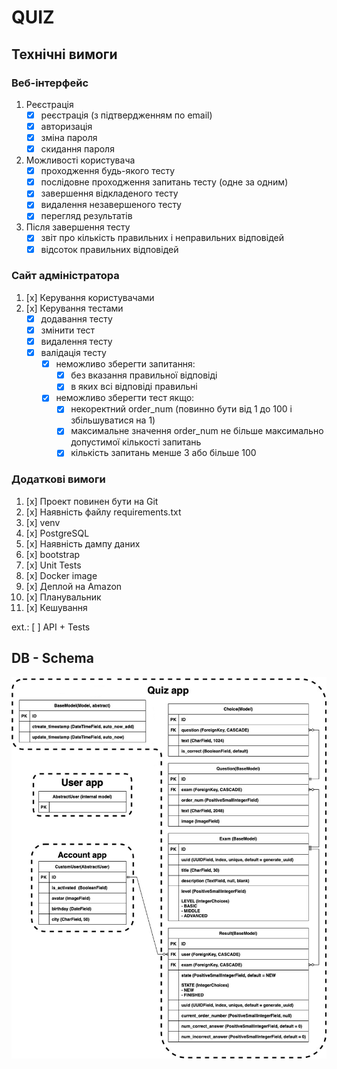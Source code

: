 # QUIZ

## Технічні вимоги
### Веб-інтерфейс
  1. Реєстрація
      - [x] реєстрація (з підтвердженням по email)
      - [x] авторизація
      - [x] зміна пароля
      - [x] скидання пароля
    
  2. Можливості користувача
      - [x] проходження будь-якого тесту
      - [x] послідовне проходження запитань тесту (одне за одним)
      - [x] завершення відкладеного тесту
      - [x] видалення незавершеного тесту 
      - [x] перегляд результатів
    
  3. Після завершення тесту
      - [x] звіт про кількість правильних і неправильних відповідей
      - [x] відсоток правильних відповідей

### Сайт адміністратора
  1. [x] Керування користувачами
  2. [x] Керування тестами
      - [x] додавання тесту
      - [x] змінити тест
      - [x] видалення тесту
      - [x] валідація тесту
        - [x] неможливо зберегти запитання:
            - [x] без вказання правильної відповіді
            - [x] в яких всі відповіді правильні
        - [x] неможливо зберегти тест якщо:
            - [x] некоректний order_num (повинно бути від 1 до 100 і збільшуватися на 1)
            - [x] максимальне значення order_num не більше максимально допустимої кількості запитань
            - [x] кількість запитань менше 3 або більше 100

### Додаткові вимоги
1. [x] Проект повинен бути на Git
2. [x] Наявність файлу requirements.txt
3. [x] venv
4. [x] PostgreSQL
5. [x] Наявність дампу даних
6. [x] bootstrap
7. [x] Unit Tests
8. [x] Docker image
9. [x] Деплой на Amazon
10. [x] Планувальник
11. [x] Кешування


ext.: [ ] API + Tests

## DB - Schema
![db](db_schema.png)
